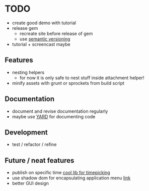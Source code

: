 # TODO
- create good demo with tutorial
- release gem
	- recreate site before release of gem
	- use [semantic versioning](http://semver.org/)
- tutorial + screencast maybe

## Features
- nesting helpers
	- for now it is only safe to nest stuff inside attachment helper!
- minify assets with grunt or sprockets from build script

## Documentation
- document and revise documentation regularly
- maybe use [YARD](http://yardoc.org/) for documenting code

## Development
- test / refactor / refine

## Future / neat features
- publish on specific time [cool lib for timepicking](http://amsul.ca/pickadate.js)
- use shadow dom for encapsulating application menu [link](http://www.html5rocks.com/en/tutorials/webcomponents/shadowdom/)
- better GUI design
